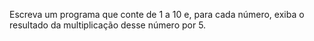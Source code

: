Escreva um programa que conte de 1 a 10 e, para cada número, exiba o resultado da multiplicação desse número por 5.
